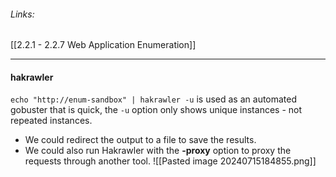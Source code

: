 ###### Links:
[[2.2.1 - 2.2.7 Web Application Enumeration]]

--------------
#### hakrawler
`echo "http://enum-sandbox" | hakrawler -u` is used as an automated gobuster that is quick, the `-u` option only shows unique instances - not repeated instances.

- We could redirect the output to a file to save the results. 
- We could also run Hakrawler with the **-proxy** option to proxy the requests through another tool.
![[Pasted image 20240715184855.png]]